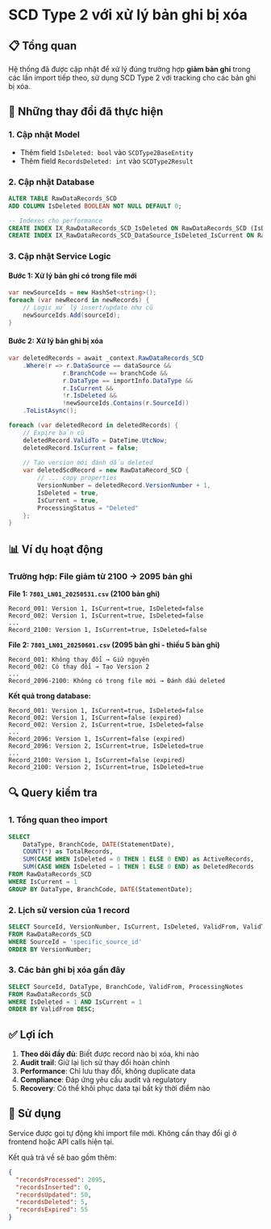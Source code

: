 # SCD Type 2 với xử lý bản ghi bị xóa

## 📋 **Tổng quan**

Hệ thống đã được cập nhật để xử lý đúng trường hợp **giảm bản ghi** trong các lần import tiếp theo, sử dụng SCD Type 2 với tracking cho các bản ghi bị xóa.

## 🔧 **Những thay đổi đã thực hiện**

### 1. **Cập nhật Model**
- Thêm field `IsDeleted: bool` vào `SCDType2BaseEntity`
- Thêm field `RecordsDeleted: int` vào `SCDType2Result`

### 2. **Cập nhật Database**
```sql
ALTER TABLE RawDataRecords_SCD 
ADD COLUMN IsDeleted BOOLEAN NOT NULL DEFAULT 0;

-- Indexes cho performance
CREATE INDEX IX_RawDataRecords_SCD_IsDeleted ON RawDataRecords_SCD (IsDeleted);
CREATE INDEX IX_RawDataRecords_SCD_DataSource_IsDeleted_IsCurrent ON RawDataRecords_SCD (DataSource, IsDeleted, IsCurrent);
```

### 3. **Cập nhật Service Logic**

#### **Bước 1: Xử lý bản ghi có trong file mới**
```csharp
var newSourceIds = new HashSet<string>();
foreach (var newRecord in newRecords) {
    // Logic xử lý insert/update như cũ
    newSourceIds.Add(sourceId);
}
```

#### **Bước 2: Xử lý bản ghi bị xóa**
```csharp
var deletedRecords = await _context.RawDataRecords_SCD
    .Where(r => r.DataSource == dataSource && 
               r.BranchCode == branchCode &&
               r.DataType == importInfo.DataType &&
               r.IsCurrent && 
               !r.IsDeleted &&
               !newSourceIds.Contains(r.SourceId))
    .ToListAsync();

foreach (var deletedRecord in deletedRecords) {
    // Expire bản cũ
    deletedRecord.ValidTo = DateTime.UtcNow;
    deletedRecord.IsCurrent = false;
    
    // Tạo version mới đánh dấu deleted
    var deletedScdRecord = new RawDataRecord_SCD {
        // ... copy properties
        VersionNumber = deletedRecord.VersionNumber + 1,
        IsDeleted = true,
        IsCurrent = true,
        ProcessingStatus = "Deleted"
    };
}
```

## 📊 **Ví dụ hoạt động**

### **Trường hợp: File giảm từ 2100 → 2095 bản ghi**

**File 1: `7801_LN01_20250531.csv` (2100 bản ghi)**
```
Record_001: Version 1, IsCurrent=true, IsDeleted=false
Record_002: Version 1, IsCurrent=true, IsDeleted=false
...
Record_2100: Version 1, IsCurrent=true, IsDeleted=false
```

**File 2: `7801_LN01_20250601.csv` (2095 bản ghi - thiếu 5 bản ghi)**
```
Record_001: Không thay đổi → Giữ nguyên
Record_002: Có thay đổi → Tạo Version 2
...
Record_2096-2100: Không có trong file mới → Đánh dấu deleted
```

**Kết quả trong database:**
```
Record_001: Version 1, IsCurrent=true, IsDeleted=false
Record_002: Version 1, IsCurrent=false (expired)
Record_002: Version 2, IsCurrent=true, IsDeleted=false
...
Record_2096: Version 1, IsCurrent=false (expired)
Record_2096: Version 2, IsCurrent=true, IsDeleted=true
...
Record_2100: Version 1, IsCurrent=false (expired)
Record_2100: Version 2, IsCurrent=true, IsDeleted=true
```

## 🔍 **Query kiểm tra**

### **1. Tổng quan theo import**
```sql
SELECT 
    DataType, BranchCode, DATE(StatementDate),
    COUNT(*) as TotalRecords,
    SUM(CASE WHEN IsDeleted = 0 THEN 1 ELSE 0 END) as ActiveRecords,
    SUM(CASE WHEN IsDeleted = 1 THEN 1 ELSE 0 END) as DeletedRecords
FROM RawDataRecords_SCD
WHERE IsCurrent = 1
GROUP BY DataType, BranchCode, DATE(StatementDate);
```

### **2. Lịch sử version của 1 record**
```sql
SELECT SourceId, VersionNumber, IsCurrent, IsDeleted, ValidFrom, ValidTo
FROM RawDataRecords_SCD
WHERE SourceId = 'specific_source_id'
ORDER BY VersionNumber;
```

### **3. Các bản ghi bị xóa gần đây**
```sql
SELECT SourceId, DataType, BranchCode, ValidFrom, ProcessingNotes
FROM RawDataRecords_SCD
WHERE IsDeleted = 1 AND IsCurrent = 1
ORDER BY ValidFrom DESC;
```

## ✅ **Lợi ích**

1. **Theo dõi đầy đủ**: Biết được record nào bị xóa, khi nào
2. **Audit trail**: Giữ lại lịch sử thay đổi hoàn chỉnh  
3. **Performance**: Chỉ lưu thay đổi, không duplicate data
4. **Compliance**: Đáp ứng yêu cầu audit và regulatory
5. **Recovery**: Có thể khôi phục data tại bất kỳ thời điểm nào

## 🚀 **Sử dụng**

Service được gọi tự động khi import file mới. Không cần thay đổi gì ở frontend hoặc API calls hiện tại.

Kết quả trả về sẽ bao gồm thêm:
```json
{
  "recordsProcessed": 2095,
  "recordsInserted": 0,
  "recordsUpdated": 50,
  "recordsDeleted": 5,
  "recordsExpired": 55
}
```
